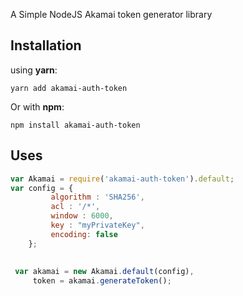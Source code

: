 A Simple NodeJS Akamai token generator library

## Installation 

using **yarn**:

`yarn add akamai-auth-token`

Or with **npm**:

`npm install akamai-auth-token`

## Uses

```js
var Akamai = require('akamai-auth-token').default;
var config = {
         algorithm : 'SHA256',
         acl : '/*',
         window : 6000,
         key : "myPrivateKey",
         encoding: false
    };
 
 
 var akamai = new Akamai.default(config),
     token = akamai.generateToken();
```
